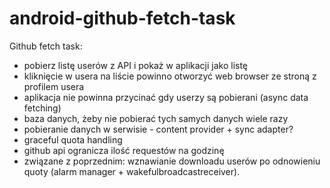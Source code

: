 # android-github-fetch-task


Github fetch task: 
- pobierz listę userów z API i pokaż w aplikacji jako listę 
- kliknięcie w usera na liście powinno otworzyć web browser ze stroną z profilem usera 
- aplikacja nie powinna przycinać gdy userzy są pobierani (async data fetching) 
- baza danych, żeby nie pobierać tych samych danych wiele razy 
- pobieranie danych w serwisie - content provider + sync adapter? 
- graceful quota handling 
- github api ogranicza ilość requestów na godzinę 
- związane z poprzednim: wznawianie downloadu userów po odnowieniu quoty (alarm manager + wakefulbroadcastreceiver).
